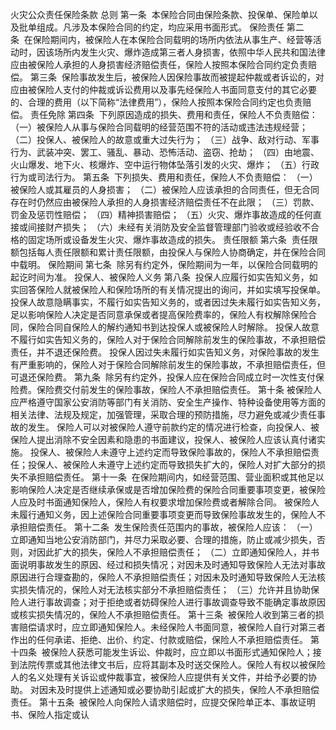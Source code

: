 火灾公众责任保险条款
总则
第一条  本保险合同由保险条款、投保单、保险单以及批单组成。凡涉及本保险合同的约定，均应采用书面形式。
保险责任
第二条  在保险期间内，被保险人在本保险合同载明的场所内依法从事生产、经营等活动时，因该场所内发生火灾、爆炸造成第三者人身损害，依照中华人民共和国法律应由被保险人承担的人身损害经济赔偿责任，保险人按照本保险合同约定负责赔偿。
第三条  保险事故发生后，被保险人因保险事故而被提起仲裁或者诉讼的，对应由被保险人支付的仲裁或诉讼费用以及事先经保险人书面同意支付的其它必要的、合理的费用（以下简称“法律费用”），保险人按照本保险合同约定也负责赔偿。
责任免除
第四条  下列原因造成的损失、费用和责任，保险人不负责赔偿：
（一）被保险人从事与保险合同载明的经营范围不符的活动或违法违规经营；
（二）投保人、被保险人的故意或重大过失行为；
（三）战争、敌对行动、军事行为、武装冲突、罢工、骚乱、暴动、恐怖活动、盗窃、抢劫；
（四）由地震、火山爆发、地下火、核爆炸、空中运行物体坠落引发的火灾、爆炸；
（五）行政行为或司法行为。
第五条  下列损失、费用和责任，保险人不负责赔偿：
（一）被保险人或其雇员的人身损害；
（二）被保险人应该承担的合同责任，但无合同存在时仍然应由被保险人承担的人身损害经济赔偿责任不在此限；
（三）罚款、罚金及惩罚性赔偿；
（四）精神损害赔偿；
（五）火灾、爆炸事故造成的任何直接或间接财产损失；
（六）未经有关消防及安全监督管理部门验收或经验收不合格的固定场所或设备发生火灾、爆炸事故造成的损失。
责任限额
第六条  责任限额包括每人责任限额和累计责任限额，由投保人与保险人协商确定，并在保险合同中载明。
保险期间
第七条  除另有约定外，保险期间为一年，以保险合同载明的起讫时间为准。
投保人、被保险人义务
第八条  投保人应履行如实告知义务，如实回答保险人就被保险人和保险场所的有关情况提出的询问，并如实填写投保单。
投保人故意隐瞒事实，不履行如实告知义务的，或者因过失未履行如实告知义务，足以影响保险人决定是否同意承保或者提高保险费率的，保险人有权解除保险合同，保险合同自保险人的解约通知书到达投保人或被保险人时解除。
投保人故意不履行如实告知义务的，保险人对于保险合同解除前发生的保险事故，不承担赔偿责任，并不退还保险费。
投保人因过失未履行如实告知义务，对保险事故的发生有严重影响的，保险人对于保险合同解除前发生的保险事故，不承担赔偿责任，但可退还保险费。
第九条  除另有约定外，投保人应在保险合同成立时一次性支付保险费。保险费交付前发生的保险事故，保险人不承担赔偿责任。
第十条 被保险人应严格遵守国家公安消防等部门有关消防、安全生产操作、特种设备使用等方面的相关法律、法规及规定，加强管理，采取合理的预防措施，尽力避免或减少责任事故的发生。
保险人可以对被保险人遵守前款约定的情况进行检查，向投保人、被保险人提出消除不安全因素和隐患的书面建议，投保人、被保险人应该认真付诸实施。
投保人、被保险人未遵守上述约定而导致保险事故的，保险人不承担赔偿责任；投保人、被保险人未遵守上述约定而导致损失扩大的，保险人对扩大部分的损失不承担赔偿责任。
第十一条  在保险期间内，如经营范围、营业面积或其他足以影响保险人决定是否继续承保或是否增加保险费的保险合同重要事项变更，被保险人应及时书面通知保险人，保险人有权要求增加保险费或者解除合同。
被保险人未履行通知义务，因上述保险合同重要事项变更而导致保险事故发生的，保险人不承担赔偿责任。
第十二条  发生保险责任范围内的事故，被保险人应该：
（一）立即通知当地公安消防部门，并尽力采取必要、合理的措施，防止或减少损失，否则，对因此扩大的损失，保险人不承担赔偿责任；
（二）立即通知保险人，并书面说明事故发生的原因、经过和损失情况；对因未及时通知导致保险人无法对事故原因进行合理查勘的，保险人不承担赔偿责任；对因未及时通知导致保险人无法核实损失情况的，保险人对无法核实部分不承担赔偿责任；
（三）允许并且协助保险人进行事故调查；对于拒绝或者妨碍保险人进行事故调查导致不能确定事故原因或核实损失情况的，保险人不承担赔偿责任。
第十三条  被保险人收到第三者的损害赔偿请求时，应立即通知保险人。未经保险人书面同意，被保险人自行对第三者作出的任何承诺、拒绝、出价、约定、付款或赔偿，保险人不承担赔偿责任。
第十四条  被保险人获悉可能发生诉讼、仲裁时，应立即以书面形式通知保险人；接到法院传票或其他法律文书后，应将其副本及时送交保险人。保险人有权以被保险人的名义处理有关诉讼或仲裁事宜，被保险人应提供有关文件，并给予必要的协助。
对因未及时提供上述通知或必要协助引起或扩大的损失，保险人不承担赔偿责任。
第十五条  被保险人向保险人请求赔偿时，应提交保险单正本、事故证明书、保险人指定或认